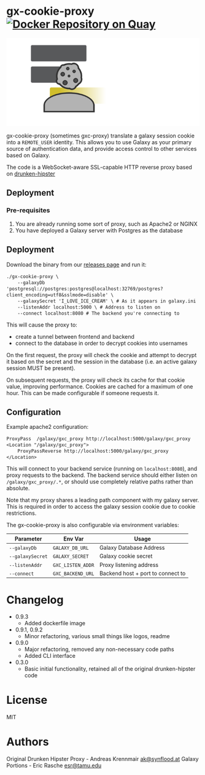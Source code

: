 # gx-cookie-proxy [![Docker Repository on Quay](https://quay.io/repository/erasche/gx-cookie-proxy/status "Docker Repository on Quay")](https://quay.io/repository/erasche/gx-cookie-proxy)

![](./img/logo.png)

gx-cookie-proxy (sometimes gxc-proxy) translate a galaxy session cookie into a
`REMOTE_USER` identity. This allows you to use Galaxy as your primary source of
authentication data, and provide access control to other services based on
Galaxy.

The code is a WebSocket-aware SSL-capable HTTP reverse proxy based on
[drunken-hipster](https://github.com/joinmytalk/drunken-hipster)

## Deployment

### Pre-requisites

1. You are already running some sort of proxy, such as Apache2 or NGINX
2. You have deployed a Galaxy server with Postgres as the database

## Deployment

Download the binary from our [releases page](https://github.com/erasche/gx-cookie-proxy/releases) and run it:

```console
./gx-cookie-proxy \
	--galaxyDb 'postgresql://postgres:postgres@localhost:32769/postgres?client_encoding=utf8&sslmode=disable' \
	--galaxySecret 'I_LOVE_ICE_CREAM' \ # As it appears in galaxy.ini
	--listenAddr localhost:5000 \ # Address to listen on
	--connect localhost:8080 # The backend you're connecting to
```

This will cause the proxy to:

- create a tunnel between frontend and backend
- connect to the database in order to decrypt cookies into usernames

On the first request, the proxy will check the cookie and attempt to decrypt it
based on the secret and the session in the database (i.e. an active galaxy
session MUST be present).

On subsequent requests, the proxy will check its cache for that cookie value,
improving performance. Cookies are cached for a maximum of one hour. This can
be made configurable if someone requests it.

## Configuration

Example apache2 configuration:

```apache2
ProxyPass  /galaxy/gxc_proxy http://localhost:5000/galaxy/gxc_proxy
<Location "/galaxy/gxc_proxy">
	ProxyPassReverse http://localhost:5000/galaxy/gxc_proxy
</Location>
```

This will connect to your backend service (running on `localhost:8080`), and
proxy requests to the backend. The backend service should either listen on
`/galaxy/gxc_proxy/.*`, or should use completely relative paths rather than
absolute.

Note that my proxy shares a leading path component with my galaxy
server. This is required in order to access the galaxy session cookie
due to cookie restrictions.

The gx-cookie-proxy is also configurable via environment variables:

Parameter        | Env Var           | Usage
---------------- | ----------------- | -----------
`--galaxyDb`     | `GALAXY_DB_URL`   | Galaxy Database Address
`--galaxySecret` | `GALAXY_SECRET`   | Galaxy cookie secret
`--listenAddr`   | `GXC_LISTEN_ADDR` | Proxy listening address
`--connect`      | `GXC_BACKEND_URL` | Backend host + port to connect to

# Changelog

- 0.9.3
	- Added dockerfile image
- 0.9.1, 0.9.2
	- Minor refactoring, various small things like logos, readme
- 0.9.0
	- Major refactoring, removed any non-necessary code paths
	- Added CLI interface
- 0.3.0
	- Basic initial functionality, retained all of the original drunken-hipster code

# License

MIT

# Authors

Original Drunken Hipster Proxy - Andreas Krennmair <ak@synflood.at>
Galaxy Portions - Eric Rasche <esr@tamu.edu>
